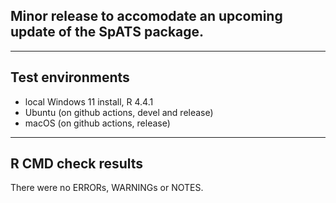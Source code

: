 ## Minor release to accomodate an upcoming update of the SpATS package.

----

## Test environments

* local Windows 11 install, R 4.4.1
* Ubuntu (on github actions, devel and release)
* macOS (on github actions, release)

----

## R CMD check results

There were no ERRORs, WARNINGs or NOTES.
